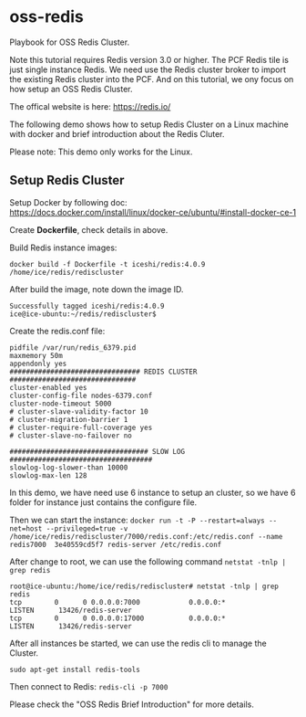# oss-redis
Playbook for OSS Redis Cluster.


Note this tutorial requires Redis version 3.0 or higher.
The PCF Redis tile is just single instance Redis. We need use the Redis cluster broker to import the existing Redis cluster into the PCF. And on this tutorial, we ony focus on how setup an OSS Redis Cluster.

The offical website is here: https://redis.io/

The following demo shows how to setup Redis Cluster on a Linux machine with docker and brief introduction about the Redis Cluter.

Please note: This demo only works for the Linux.

## Setup Redis Cluster

Setup Docker by following doc:
https://docs.docker.com/install/linux/docker-ce/ubuntu/#install-docker-ce-1

Create **Dockerfile**, check details in above.

Build Redis instance images:

```docker build -f Dockerfile -t iceshi/redis:4.0.9 /home/ice/redis/rediscluster```

After build the image, note down the image ID.
```Successfully built 3e40559cd5f7
Successfully tagged iceshi/redis:4.0.9
ice@ice-ubuntu:~/redis/rediscluster$ 
```

Create the redis.conf file:
```port 7000 ## change port number for each instance
pidfile /var/run/redis_6379.pid
maxmemory 50m
appendonly yes
################################ REDIS CLUSTER  ###############################
cluster-enabled yes
cluster-config-file nodes-6379.conf
cluster-node-timeout 5000
# cluster-slave-validity-factor 10
# cluster-migration-barrier 1
# cluster-require-full-coverage yes
# cluster-slave-no-failover no
 
################################## SLOW LOG ###################################
slowlog-log-slower-than 10000
slowlog-max-len 128
```

In this demo, we have need use 6 instance to setup an cluster, so we have 6 folder for instance just contains the configure file.

Then we can start the instance:
`docker run -t -P --restart=always --net=host --privileged=true -v /home/ice/redis/rediscluster/7000/redis.conf:/etc/redis.conf --name redis7000  3e40559cd5f7 redis-server /etc/redis.conf`

After change to root, we can use the following command 
`netstat -tnlp | grep redis`

```
root@ice-ubuntu:/home/ice/redis/rediscluster# netstat -tnlp | grep redis
tcp        0      0 0.0.0.0:7000            0.0.0.0:*               LISTEN      13426/redis-server
tcp        0      0 0.0.0.0:17000           0.0.0.0:*               LISTEN      13426/redis-server
```



After all instances be started, we can use the redis cli to manage the Cluster.

`sudo apt-get install redis-tools`

Then connect to Redis:
`redis-cli -p 7000`

Please check the "OSS Redis Brief Introduction" for more details.


